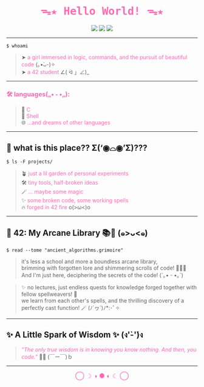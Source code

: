 <!--
  (ﾉ◕ヮ◕)ﾉ*:･ﾟ✧
     compiling brain.c
     please stand by...
-->
<h1 align="center" style="color:#ff69b4;font-weight:bold;font-family:'Fira Code',monospace;">
ᯓ★ Hello World! ᯓ★
</h1>

<div align="center">
  <img src="https://img.shields.io/badge/Code%20Sorceress-%23ff69b4?style=for-the-badge&logo=codeforces&logoColor=white">
  <img src="https://img.shields.io/badge/42%20Student-%23ffb6c1?style=for-the-badge&logo=42&logoColor=white">
  <img src="https://img.shields.io/badge/Modern%20Magick-%23ff1493?style=for-the-badge">
</div>

---

```shell
$ whoami
```
> ➤ <span style="color:#ff69b4;">a girl immersed in logic, commands, and the pursuit of beautiful code</span> (｡•̀ᴗ-)✧    
> ➤ <span style="color:#ff69b4;">a 42 student</span> ∠( ᐛ 」∠)_

---

<h3 align="left" style="color:#ff69b4;">🛠 languages(„• ֊ •„):</h3>

> 🌊 <span style="color:#ff69b4;">C</span>  
> 🐚 <span style="color:#ff69b4;">Shell</span>  
> 🌐 <span style="color:#ff69b4;">...and dreams of other languages</span>

---

## 🌌 what is this place?? Σ(‘◉⌓◉’Σ)???
```shell
$ ls -F projects/
```
> 🪴 <span style="color:#ff69b4;">just a lil garden of personal experiments</span>  
> 🛠️ <span style="color:#ff69b4;">tiny tools, half-broken ideas</span>  
> 🪄 <span style="color:#ff69b4;">... maybe some magic</span>  
> ✨ <span style="color:#ff69b4;">some broken code, some working spells</span>  
> 🔥 <span style="color:#ff69b4;">forged in 42 fire</span> o(>ω<)o

---

## 🌠 42: My Arcane Library 📚🔮 (๑>ᴗ<๑)
```shell
$ read --tome "ancient_algorithms.grimoire" 
```
> it's less a school and more a boundless arcane library,<br>
> brimming with forgotten lore and shimmering scrolls of code! 📜✨🌌  
> And I'm just here, deciphering the secrets of the code! (´｡• ᵕ •｡`)

> ✨ no lectures, just endless quests for knowledge forged together with fellow spellweavers! 🔮  
> we learn from each other's spells, and the thrilling discovery of a perfectly cast function! 🪄 (ﾉ´ヮ´)ﾉ*:･ﾟ✧

---

## ✨ A Little Spark of Wisdom ✨ (ง'̀-'́)ง

> <span style="color:#ff69b4;font-style:italic;">"The only true wisdom is in knowing you know nothing. And then, you code."</span>
> 🧠💫 (￣ー￣)ｂ

---

<!--
## 🪐 coming soon...

* 🔗 portfolio [*to be conjured*]
* 🧃 linkedin [*pending identity synthesis*]

---
-->

<p align="center" style="color:#ff69b4;font-size:1.2em;">
  ◯ ☽ ◑ ● ◐ ☾ ◯
</p>
